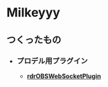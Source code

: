 # Milkeyyy
## つくったもの
- ### プロデル用プラグイン
  - [**rdrOBSWebSocketPlugin**](https://milkeyyy.github.io/produire/plugin/rdrOBSWebSocketPlugin/)
